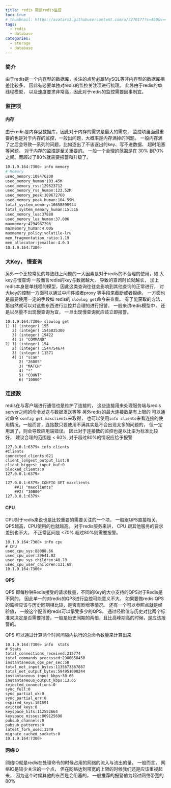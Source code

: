 ```yaml
---
title: redis 简谈redis监控
toc: true
# thumbnail: https://avatars3.githubusercontent.com/u/7270177?s=460&v=4
tags:
  - redis
  - database
categories:
  - storage
  - database
---
```


### 简介
由于redis是一个内存型的数据库，关注的点势必跟MySQL等非内存型的数据库相差比较多， 因此有必要单独对redis的监控关注项进行梳理。
此外由于redis的单线程模型， 以及速度要求非常高，因此对于redis的监控需要因事制宜。

### 监控项

#### 内存
由于redis是内存型数据库，因此对于内存的需求是最大的需求， 监控项里面最重要的也是对于内存的监控，一般出问题，大概率是内存满掉的问题。
一般内存满了之后会导致一系列的问题，比如逐出了不该逐出的key、写不进数据、 超时阻塞等问题。 对于内存的监控是至关重要的。
一般一个合理的范围是在 30% 到70%之间。而超过了80%就需要报警和升级了。
```bash
10.1.9.164:7300> info memory
# Memory
used_memory:108476200
used_memory_human:103.45M
used_memory_rss:129523712
used_memory_rss_human:123.52M
used_memory_peak:109672760
used_memory_peak_human:104.59M
total_system_memory:16658898944
total_system_memory_human:15.51G
used_memory_lua:37888
used_memory_lua_human:37.00K
maxmemory:4294967296
maxmemory_human:4.00G
maxmemory_policy:volatile-lru
mem_fragmentation_ratio:1.19
mem_allocator:jemalloc-4.0.3
10.1.9.164:7300>
```

### 大Key， 慢查询
另外一个比较常见的导致线上问题的一大因素是对于redis的不合理的使用，如 大key与慢查询
一般而言redis的key与数据越大， 导致的查询时长就越长， 加上redis本身是单线程的模型，因此这类查询往往会影响到其他查询的正常进行， 对大key的控制一方面可以通过中间件或者proxy 等手段来截断或者拒绝， 一方面也是需要使用一定的手段如 redis的 `slowlog get`命令来查看。
有了能获取的方法，那自然就可以对这些东西进行监控并合理的进行报警。 一般来讲redis模型中， 还是以尽量不出现慢查询为宜， 一旦出现慢查询就应该立即报警。
```
10.1.9.164:7300> slowlog get
1) 1) (integer) 155
   2) (integer) 1545025300
   3) (integer) 19422
   4) 1) "COMMAND"
2) 1) (integer) 154
   2) (integer) 1544754674
   3) (integer) 11571
   4) 1) "scan"
      2) "26005"
      3) "MATCH"
      4) "*"
      5) "COUNT"
      6) "10000"

```

### 连接数
redis在与客户端进行通信也是维护了连接的， 这些连接用来处理服务端与redis server之间的命令发送与数据发送等等 另外redis的最大连接数是有上限的 可以通过命令 `config get maxclients`来取得， 也可以使用`info clients`来看连接的使用情况，一般而言，连接数只要使用不满其实是不会出现太多的问题的， 但一定用满了，则会导致应用端错误。 因此对于连接数的监控也是以比率为标准比较好， 建议合理的范围是 < 60%, 对于超过80%的情况应给予报警


```
127.0.0.1:6379> info clients
#Clients
connected_clients:621
client_longest_output_list:0
client_biggest_input_buf:0
blocked_clients:0
127.0.0.1:6379>

127.0.0.1:6379> CONFIG GET maxclients
    ##1) "maxclients"
    ##2) "10000"
127.0.0.1:6379>

```
#### CPU
CPU对于redis来说也是比较重要的需要关注的一个项， 一般跟QPS直接相关， QPS越高，CPU使用的也就越高。
对于redis服务来讲， CPU 跟其他服务的要求差别也不大， 不正常区间是 <70% 超过80%则需要报警。
```
10.1.9.164:7300> info cpu
# CPU
used_cpu_sys:88088.66
used_cpu_user:39641.02
used_cpu_sys_children:40.78
used_cpu_user_children:131.68
10.1.9.164:7300>
```

#### QPS
QPS 即每秒钟Redis接受的请求数量，不同的Key的大小支持的QPS对于Redis是不同的， 因此单一的对redis的QPS进行监控可能意义不大。
如果要做redis QPS的监控应该与历史同期相比较，是否有剧增等情况。 还有一个可以参照点就是经验值， 一般这个配置的redis可以承受多少的QPS。 通过经验值与历史对比两个标准来决定是否需要报警。一般是历史同期的两倍，且比高峰期高的时候，是应该报警的。

QPS 可以通过计算两个时间间隔内执行的总命令数量来计算出来
```
10.1.9.164:7300> info  stats
# Stats
total_connections_received:215774
total_commands_processed:2980658450
instantaneous_ops_per_sec:50
total_net_input_bytes:1135673367887
total_net_output_bytes:594951090244
instantaneous_input_kbps:30.66
instantaneous_output_kbps:13.65
rejected_connections:0
sync_full:0
sync_partial_ok:0
sync_partial_err:0
expired_keys:161591
evicted_keys:0
keyspace_hits:112552664
keyspace_misses:809125690
pubsub_channels:0
pubsub_patterns:0
latest_fork_usec:3349
migrate_cached_sockets:0
10.1.9.164:7300>
```

#### 网络IO
网络IO就是redis在处理命令的时候占用的网络的流入与流出的量， 一般而言， 网络IO是较少关注的一个点， 但在网络达到带宽的上限的时候我们还是应该重视起来， 因为这个时候其他的东西是会阻塞的， 一般推荐的报警值为超过网络带宽的 80%